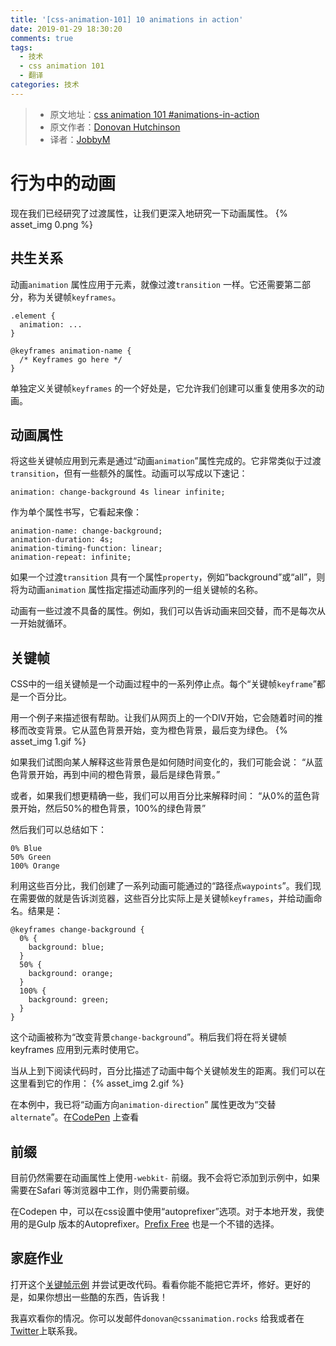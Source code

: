 ```yaml
---
title: '[css-animation-101] 10 animations in action'
date: 2019-01-29 18:30:20
comments: true
tags:
  - 技术
  - css animation 101
  - 翻译
categories: 技术
---
```


> * 原文地址：[css animation 101 #animations-in-action](https://cssanimation.rocks/css-animation-101/#animations-in-action)
> * 原文作者：[Donovan Hutchinson](https://cssanimation.rocks/)
> * 译者：[JobbyM](https://github.com/JobbyM)


# 行为中的动画
现在我们已经研究了过渡属性，让我们更深入地研究一下动画属性。
{% asset_img 0.png %}

<!--more-->

## 共生关系
动画`animation` 属性应用于元素，就像过渡`transition` 一样。它还需要第二部分，称为关键帧`keyframes`。
```
.element {
  animation: ...
}

@keyframes animation-name {
  /* Keyframes go here */
}
```

单独定义关键帧`keyframes` 的一个好处是，它允许我们创建可以重复使用多次的动画。

## 动画属性
将这些关键帧应用到元素是通过“动画`animation`”属性完成的。它非常类似于过渡`transition`，但有一些额外的属性。动画可以写成以下速记：
```
animation: change-background 4s linear infinite;
```

作为单个属性书写，它看起来像：
```
animation-name: change-background;
animation-duration: 4s;
animation-timing-function: linear;
animation-repeat: infinite;
```

如果一个过渡`transition` 具有一个属性`property`，例如“background”或“all”，则将为动画`animation` 属性指定描述动画序列的一组关键帧的名称。

动画有一些过渡不具备的属性。例如，我们可以告诉动画来回交替，而不是每次从一开始就循环。

## 关键帧
CSS中的一组关键帧是一个动画过程中的一系列停止点。每个“关键帧`keyframe`”都是一个百分比。

用一个例子来描述很有帮助。让我们从网页上的一个DIV开始，它会随着时间的推移而改变背景。它从蓝色背景开始，变为橙色背景，最后变为绿色。
{% asset_img 1.gif %}

如果我们试图向某人解释这些背景色是如何随时间变化的，我们可能会说：
“从蓝色背景开始，再到中间的橙色背景，最后是绿色背景。”

或者，如果我们想更精确一些，我们可以用百分比来解释时间：
“从0%的蓝色背景开始，然后50%的橙色背景，100%的绿色背景”

然后我们可以总结如下：
```
0% Blue
50% Green
100% Orange
```

利用这些百分比，我们创建了一系列动画可能通过的“路径点`waypoints`”。我们现在需要做的就是告诉浏览器，这些百分比实际上是关键帧`keyframes`，并给动画命名。结果是：
```
@keyframes change-background {
  0% {
    background: blue;
  }
  50% {
    background: orange;
  }
  100% {
    background: green;
  }
}
```

这个动画被称为“改变背景`change-background`”。稍后我们将在将关键帧keyframes 应用到元素时使用它。

当从上到下阅读代码时，百分比描述了动画中每个关键帧发生的距离。我们可以在这里看到它的作用：
{% asset_img 2.gif %}

在本例中，我已将“动画方向`animation-direction`” 属性更改为“交替`alternate`”。在[CodePen](http://codepen.io/donovanh/pen/NPZqej) 上查看

## 前缀
目前仍然需要在动画属性上使用`-webkit-` 前缀。我不会将它添加到示例中，如果需要在Safari 等浏览器中工作，则仍需要前缀。

在Codepen 中，可以在css设置中使用“autoprefixer”选项。对于本地开发，我使用的是Gulp 版本的Autoprefixer。[Prefix Free](http://leaverou.github.io/prefixfree/) 也是一个不错的选择。

## 家庭作业
打开这个[关键帧示例](http://codepen.io/donovanh/pen/WbqNwd?editors=110) 并尝试更改代码。看看你能不能把它弄坏，修好。更好的是，如果你想出一些酷的东西，告诉我！

我喜欢看你的情况。你可以发邮件`donovan@cssanimation.rocks` 给我或者在[Twitter](https://twitter.com/donovanh)上联系我。
